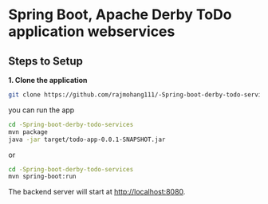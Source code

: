 # Spring Boot, Apache Derby ToDo application webservices

## Steps to Setup

**1. Clone the application**

```bash
git clone https://github.com/rajmohang111/-Spring-boot-derby-todo-services
```

you can run the app

```bash
cd -Spring-boot-derby-todo-services
mvn package
java -jar target/todo-app-0.0.1-SNAPSHOT.jar
```

or

```bash
cd -Spring-boot-derby-todo-services
mvn spring-boot:run
```

The backend server will start at <http://localhost:8080>.

